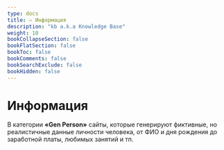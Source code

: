 ```yaml
---
type: docs
title: ♾️ Информация
description: "kb a.k.a Knowledge Base"
weight: 10
bookCollapseSection: false
bookFlatSection: false
bookToc: false
bookComments: false
bookSearchExclude: false
bookHidden: false
---
```


# Информация

В категории **«Gen Person»** сайты, которые генерируют фиктивные, но реалистичные данные личности человека, от ФИО и дня рождения до заработной платы, любимых занятий и тп.
